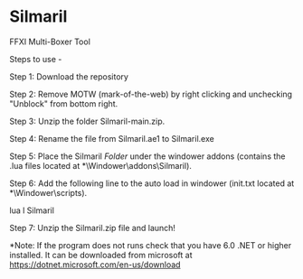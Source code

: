 # Silmaril
FFXI Multi-Boxer Tool

Steps to use -

Step 1: Download the repository

Step 2: Remove MOTW (mark-of-the-web) by right clicking and unchecking "Unblock" from bottom right.

Step 3: Unzip the folder Silmaril-main.zip.

Step 4: Rename the file from Silmaril.ae1 to Silmaril.exe

Step 5: Place the Silmaril *Folder* under the windower addons 
(contains the .lua files located at *\Windower\addons\Silmaril).

Step 6: Add the following line to the auto load in windower 
(init.txt located at *\Windower\scripts).

lua l Silmaril

Step 7: Unzip the Silmaril.zip file and launch!

*Note: If the program does not runs check that you have 6.0 .NET or higher installed.  It can be downloaded from microsoft at https://dotnet.microsoft.com/en-us/download
